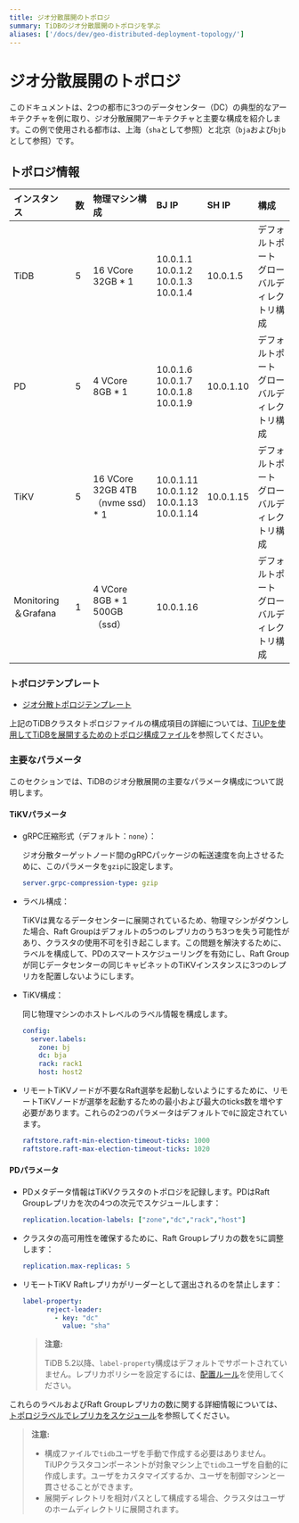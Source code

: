 ```yaml
---
title: ジオ分散展開のトポロジ
summary: TiDBのジオ分散展開のトポロジを学ぶ
aliases: ['/docs/dev/geo-distributed-deployment-topology/']
---
```


# ジオ分散展開のトポロジ

このドキュメントは、2つの都市に3つのデータセンター（DC）の典型的なアーキテクチャを例に取り、ジオ分散展開アーキテクチャと主要な構成を紹介します。この例で使用される都市は、上海（`sha`として参照）と北京（`bja`および`bjb`として参照）です。

## トポロジ情報

| インスタンス | 数 | 物理マシン構成 | BJ IP | SH IP | 構成 |
| :-- | :-- | :-- | :-- | :-- | :-- |
| TiDB | 5 | 16 VCore 32GB * 1 | 10.0.1.1 <br/> 10.0.1.2 <br/> 10.0.1.3 <br/> 10.0.1.4 | 10.0.1.5 | デフォルトポート <br/> グローバルディレクトリ構成 |
| PD | 5 | 4 VCore 8GB * 1 | 10.0.1.6 <br/> 10.0.1.7 <br/> 10.0.1.8 <br/> 10.0.1.9 | 10.0.1.10 | デフォルトポート <br/> グローバルディレクトリ構成 |
| TiKV | 5 | 16 VCore 32GB 4TB（nvme ssd）* 1 | 10.0.1.11 <br/> 10.0.1.12 <br/> 10.0.1.13 <br/> 10.0.1.14 | 10.0.1.15 | デフォルトポート <br/> グローバルディレクトリ構成 |
| Monitoring＆Grafana | 1 | 4 VCore 8GB * 1 500GB（ssd） | 10.0.1.16 | | デフォルトポート <br/> グローバルディレクトリ構成 |

### トポロジテンプレート

- [ジオ分散トポロジテンプレート](https://github.com/pingcap/docs/blob/master/config-templates/geo-redundancy-deployment.yaml)

上記のTiDBクラスタトポロジファイルの構成項目の詳細については、[TiUPを使用してTiDBを展開するためのトポロジ構成ファイル](/tiup/tiup-cluster-topology-reference.md)を参照してください。

### 主要なパラメータ

このセクションでは、TiDBのジオ分散展開の主要なパラメータ構成について説明します。

#### TiKVパラメータ

- gRPC圧縮形式（デフォルト：`none`）：

    ジオ分散ターゲットノード間のgRPCパッケージの転送速度を向上させるために、このパラメータを`gzip`に設定します。

    ```yaml
    server.grpc-compression-type: gzip
    ```

- ラベル構成：

    TiKVは異なるデータセンターに展開されているため、物理マシンがダウンした場合、Raft Groupはデフォルトの5つのレプリカのうち3つを失う可能性があり、クラスタの使用不可を引き起こします。この問題を解決するために、ラベルを構成して、PDのスマートスケジューリングを有効にし、Raft Groupが同じデータセンターの同じキャビネットのTiKVインスタンスに3つのレプリカを配置しないようにします。

- TiKV構成：

    同じ物理マシンのホストレベルのラベル情報を構成します。

    ```yaml
    config:
      server.labels:
        zone: bj
        dc: bja
        rack: rack1
        host: host2
    ```

- リモートTiKVノードが不要なRaft選挙を起動しないようにするために、リモートTiKVノードが選挙を起動するための最小および最大のticks数を増やす必要があります。これらの2つのパラメータはデフォルトで`0`に設定されています。

    ```yaml
    raftstore.raft-min-election-timeout-ticks: 1000
    raftstore.raft-max-election-timeout-ticks: 1020
    ```

#### PDパラメータ

- PDメタデータ情報はTiKVクラスタのトポロジを記録します。PDはRaft Groupレプリカを次の4つの次元でスケジュールします：

    ```yaml
    replication.location-labels: ["zone","dc","rack","host"]
    ```

- クラスタの高可用性を確保するために、Raft Groupレプリカの数を`5`に調整します：

    ```yaml
    replication.max-replicas: 5
    ```

- リモートTiKV Raftレプリカがリーダーとして選出されるのを禁止します：

    ```yaml
    label-property:
          reject-leader:
            - key: "dc"
              value: "sha"
    ```

   > **注意:**
   >
   > TiDB 5.2以降、`label-property`構成はデフォルトでサポートされていません。レプリカポリシーを設定するには、[配置ルール](/configure-placement-rules.md)を使用してください。

これらのラベルおよびRaft Groupレプリカの数に関する詳細情報については、[トポロジラベルでレプリカをスケジュール](/schedule-replicas-by-topology-labels.md)を参照してください。

> **注意:**
>
> - 構成ファイルで`tidb`ユーザを手動で作成する必要はありません。 TiUPクラスタコンポーネントが対象マシン上で`tidb`ユーザを自動的に作成します。ユーザをカスタマイズするか、ユーザを制御マシンと一貫させることができます。
> - 展開ディレクトリを相対パスとして構成する場合、クラスタはユーザのホームディレクトリに展開されます。